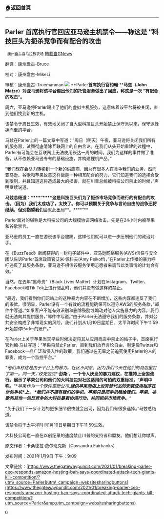 ###  [:house:返回首頁](https://github.com/ourhimalayas/txt)
---

## Parler 首席执行官回应亚马逊主机禁令——称这是 &#8220;科技巨头为扼杀竞争而有配合的攻击
` 康州盘古喜马拉雅农场` [轉載自GNews](https://gnews.org/zh-hans/739393/)

翻译：康州盘古-Bruce

校对：康州盘古-MikeLi

审核：康州盘古-Truemanman
![]()![](https://gnews.org/wp-content/uploads/2021/01/854081161001_6218005589001_6218015297001-vs.jpg)
**Parler****首席执行官约翰****·****马兹（****John Matze****）对亚马逊将该平台踢出他们的托管服务做出了回应，称这是一次 ****“****有配合的攻击****“****。**

周六，亚马逊将Parler踢出了他们的虚拟主机服务，这意味着该平台将被关闭，直到他们找到新的主机。

该禁令于周日生效，有效地关闭了自大型科技巨头开始禁止保守派以来，保守派蜂拥而至的平台。

马兹在Parler上的一篇文章中写道：”周日（明天）午夜，亚马逊将关闭我们所有的服务器，试图彻底清除互联网上的自由言论。在我们从头开始重建的过程中，Parler有可能会在互联网上无法使用长达一周的时间。我们为这样的事件做了准备，从不依赖亚马逊专有的基础设施，并构建裸机产品。”

“我们现在会尽力转移到一个新的供应商，因为有很多人在竞争我们的业务，然而亚马逊、谷歌和苹果故意这样做是一种相互配合的努力，它们知道我们的选择会受到限制，并且知道这将造成最大的损害，就在川普总统被科技公司禁止的时候，”声明继续说道。

**马兹总结道：****“****这是科技巨头们为了扼杀市场竞争而进行的有配合的攻击。（因为）我们太成功了，太快了。你可以预期关于竞争与言论自由的战争还将继续，但别指望我们**会就此出局**。****“**

Parler面对的堪称是大科技公司的大规模协调网络攻击，先是在24小时内被苹果和谷歌禁言。

亚马逊的员工一直在游说该平台被踢，这样他们就可以进一步压制他们的政治对手。

在《BuzzFeed》新闻获得的一封电子邮件中，亚马逊网络服务(AWS)信任与安全团队告诉Parler首席政策官艾米·佩科夫(Amy Peikoff)，”在Parler上传播的暴力呼吁违反了其服务条款，亚马逊不相信该服务使用志愿者来调节此类事情的计划会有效。”

当然，在去年“黑命贵”（Black Lives Matter）计划在Instagram、Twitter、Facebook和Tik Tok上进行骚乱时，他们并没有做这样的禁止。

“最近，我们看到你们网站上的这种暴力内容在不断增加，这些内容都违反了我们的条款。很明显，Parler没有一个有效的流程能确保可以遵守AWS的服务条款，”邮件中写道。”如果客户不能有效识别和删除鼓励或煽动对他人实施暴力的内容，我们就无法向其提供服务，”邮件中写道。”由于Parler无法遵守我们的服务条款，并对公共安全构成了非常现实的风险，我们计划从1月10日星期日，太平洋时间下午11:59开始暂停Parler的账户。”

在Parler上关于苹果当天早些时候决定将其从应用商店中禁止的帖子中，首席执行官约翰·马兹写道：”苹果将禁止Parler，直到我们放弃言论自由，制定像Twitter和Facebook一样广泛和侵入性的政策，我们通过在无辜之前追究使用Parler的人的罪责，成为一个监控平台。”

*“他们声称这是由于平台上的暴力。社区不同意，因为我们今天在他们的商店里打了第一。同一天，’绞死迈克**·**彭斯**‘**，一个令人厌恶的暴力建议，在推特上全国流行。展示了苹果公司和他们的大科技包对社区适用的可怕的双重标准，**“**声明中称。**“**苹果*作为*一个软件垄断*公司*,**提供*苹果商店上*没有替代品*的*安装应用程序在你的手机*上， *我们并不拥有我们的手机，苹果只是把手机租给我们。苹果、谷歌和其他一包反竞争的大科技暴君协调行动，共同扼杀市场竞争。**“*

“关于我们下一步计划的更多细节很快就会出现，因为我们有很多选择。”马兹总结道。

该禁令将于太平洋时间1月10日星期日下午11:59生效。

大科技公司也一直在以创纪录的速度禁止川普的支持者和盟友。他们想让你噤声。

原文作者：卡桑德拉·费尔班克斯（Cassandra Fairbanks）

发布时间：2021年1月9日 下午：9:09

文章链接：[https://www.thegatewaypundit.com/2021/01/breaking-parler-ceo-responds-amazon-hosting-ban-says-coordinated-attack-tech-giants-kill-competition/?utm\_source=Parler&utm\_campaign=websitesharingbuttons](https://www.thegatewaypundit.com/2021/01/breaking-parler-ceo-responds-amazon-hosting-ban-says-coordinated-attack-tech-giants-kill-competition/?utm_source=Parler&amp;utm_campaign=websitesharingbuttons)

0
